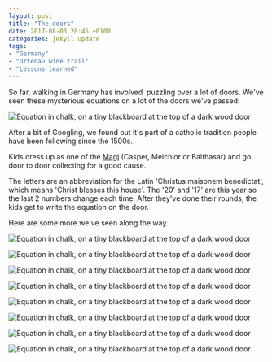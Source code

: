 ```yaml
---
layout: post
title: "The doors"
date: 2017-08-03 20:45 +0100
categories: jekyll update
tags:
- "Germany"
- "Ortenau wine trail"
- "Lessons learned"
---
```


So far, walking in Germany has involved  puzzling over a lot of doors. We've seen these mysterious equations on a lot of the doors we've passed:

![Equation in chalk, on a tiny blackboard at the top of a dark wood door](https://github.com/tombye/trexit/raw/gh-pages/assets/images/door-dark-wood-code-on-blackboard.jpg)

After a bit of Googling, we found out it's part of a catholic tradition people have been following since the 1500s.

Kids dress up as one of the [Magi](https://en.m.wikipedia.org/wiki/Biblical_Magi) (Casper, Melchior or Balthasar) and go door to door collecting for a good cause.

The letters are an abbreviation for the Latin 'Christus maisonem benedictat', which means 'Christ blesses this house'. The '20' and '17' are this year so the last 2 numbers change each time. After they've done their rounds, the kids get to write the equation on the door.

Here are some more we've seen along the way. 

![Equation in chalk, on a tiny blackboard at the top of a dark wood door](https://github.com/tombye/trexit/raw/gh-pages/assets/images/door-metal-grate-code-on-blackboard.jpg)

![Equation in chalk, on a tiny blackboard at the top of a dark wood door](https://github.com/tombye/trexit/raw/gh-pages/assets/images/door-white-code-on-top-of-frame.jpg)

![Equation in chalk, on a tiny blackboard at the top of a dark wood door](https://github.com/tombye/trexit/raw/gh-pages/assets/images/door-display-area-above-code-on-door.jpg)

![Equation in chalk, on a tiny blackboard at the top of a dark wood door](https://github.com/tombye/trexit/raw/gh-pages/assets/images/door-of-pub-code-on-blackboard.jpg)

![Equation in chalk, on a tiny blackboard at the top of a dark wood door](https://github.com/tombye/trexit/raw/gh-pages/assets/images/door-wood-glass-inner-code-on-top.jpg)

![Equation in chalk, on a tiny blackboard at the top of a dark wood door](https://github.com/tombye/trexit/raw/gh-pages/assets/images/door-code-on-right-side.jpg)

![Equation in chalk, on a tiny blackboard at the top of a dark wood door](https://github.com/tombye/trexit/raw/gh-pages/assets/images/door-code-on-right-of-frame.jpg)

![Equation in chalk, on a tiny blackboard at the top of a dark wood door](https://github.com/tombye/trexit/raw/gh-pages/assets/images/door-code-on-letterbox.jpg)
